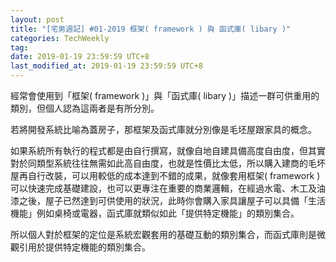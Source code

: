 ```yaml
---
layout: post
title: "[宅男週記] #01-2019 框架( framework ) 與 函式庫( libary )"
categories: TechWeekly
tag: 
date: 2019-01-19 23:59:59 UTC+8 
last_modified_at: 2019-01-19 23:59:59 UTC+8 
---
```

經常會使用到「框架( framework )」與「函式庫( libary )」描述一群可供重用的類別，但個人認為這兩者是有所分別。

若將開發系統比喻為蓋房子，那框架及函式庫就分別像是毛坯屋跟家具的概念。

如果系統所有執行的程式都是由自行撰寫，就像自地自建具備高度自由度，但其實對於同類型系統往往無需如此高自由度，也就是性價比太低，所以購入建商的毛坏屋再自行改裝，可以用較低的成本達到不錯的成果，就像套用框架( framework )可以快速完成基礎建設，也可以更專注在重要的商業邏輯，在經過水電、木工及油漆之後，屋子已然達到可供使用的狀況，此時你會購入家具讓屋子可以具備「生活機能」例如桌椅或電器，函式庫就類似如此「提供特定機能」的類別集合。

所以個人對於框架的定位是系統宏觀套用的基礎互動的類別集合，而函式庫則是微觀引用於提供特定機能的類別集合。